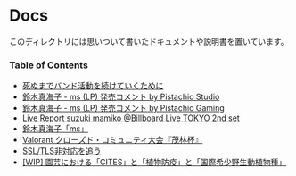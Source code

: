 # Docs

このディレクトリには思いついて書いたドキュメントや説明書を置いています。

### Table of Contents

- [死ぬまでバンド活動を続けていくために](https://github.com/pistachiostudio/main/blob/main/docs/allaboutpistachio.md)
- [鈴木真海子 - ms (LP) 発売コメント by Pistachio Studio](https://github.com/pistachiostudio/main/blob/main/docs/ms_lp.md)
- [鈴木真海子 - ms (LP) 発売コメント by Pistachio Gaming](https://github.com/pistachiostudio/main/blob/main/docs/ms_lp_pisgaming.md)
- [Live Report suzuki mamiko @Billboard Live TOKYO 2nd set](https://github.com/pistachiostudio/main/blob/main/docs/mmklivereport.md)
- [鈴木真海子「ms」](https://github.com/pistachiostudio/main/blob/main/docs/ms_docs.md)
- [Valorant クローズド・コミュニティ大会『茂林杯』](https://github.com/pistachiostudio/main/blob/main/docs/shigebayashihai.md)
- [SSL/TLS非対応を追う](https://github.com/pistachiostudio/main/blob/main/docs/sslchecker.md)
- [[WIP] 園芸における「CITES」と「植物防疫」と「国際希少野生動植物種」](https://github.com/pistachiostudio/main/blob/main/docs/cites.md)
